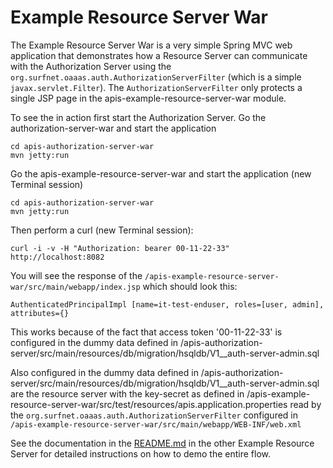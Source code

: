 Example Resource Server War
======
The Example Resource Server War is a very simple Spring MVC web application that demonstrates how a Resource Server can communicate with the Authorization Server using the `org.surfnet.oaaas.auth.AuthorizationServerFilter` (which is a simple `javax.servlet.Filter`). The `AuthorizationServerFilter` only protects a single JSP page in the apis-example-resource-server-war module.

To see the in action first start the Authorization Server. Go the authorization-server-war and start the application

    cd apis-authorization-server-war
    mvn jetty:run

Go the apis-example-resource-server-war and start the application (new Terminal session)

    cd apis-authorization-server-war
    mvn jetty:run
	
Then perform a curl (new Terminal session):

    curl -i -v -H "Authorization: bearer 00-11-22-33"  http://localhost:8082

You will see the response of the `/apis-example-resource-server-war/src/main/webapp/index.jsp` which should look this:

	AuthenticatedPrincipalImpl [name=it-test-enduser, roles=[user, admin], attributes={}

This works because of the fact that access token '00-11-22-33' is configured in the dummy data defined in /apis-authorization-server/src/main/resources/db/migration/hsqldb/V1__auth-server-admin.sql

Also configured in the dummy data defined in /apis-authorization-server/src/main/resources/db/migration/hsqldb/V1__auth-server-admin.sql are the resource server with the key-secret as defined in /apis-example-resource-server-war/src/test/resources/apis.application.properties read by the `org.surfnet.oaaas.auth.AuthorizationServerFilter` configured in `/apis-example-resource-server-war/src/main/webapp/WEB-INF/web.xml`

See the documentation in the [README.md](https://github.com/OpenConextApps/apis/tree/master/apis-example-resource-server) in the other Example Resource Server for detailed instructions on how to demo the entire flow.

